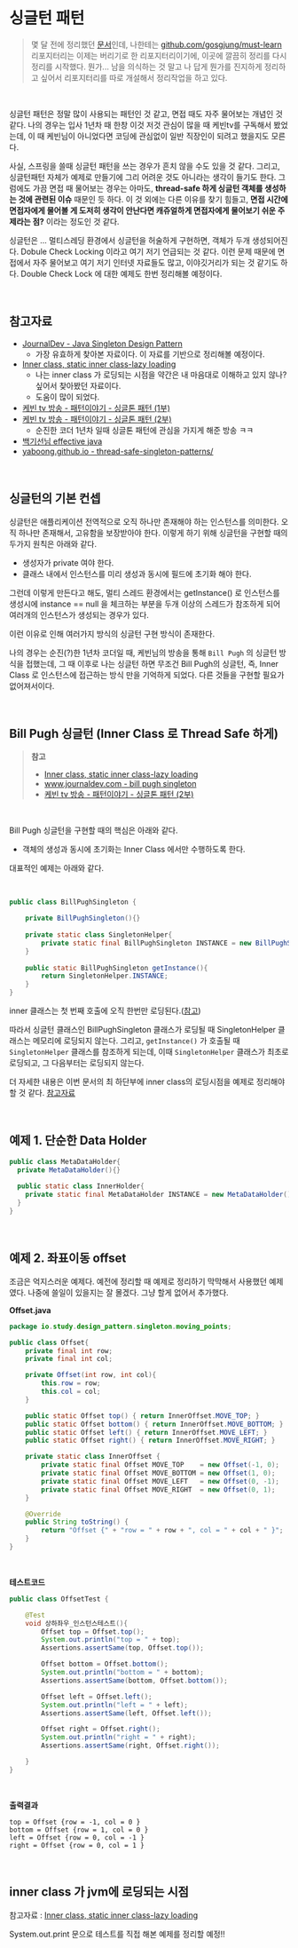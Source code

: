 # 싱글턴 패턴

> 몇 달 전에 정리했던 [문서](https://github.com/gosgjung/must-learn/blob/develop/%EB%94%94%EC%9E%90%EC%9D%B8%ED%8C%A8%ED%84%B4/%EC%8B%B1%EA%B8%80%ED%84%B4/%EC%8B%B1%EA%B8%80%ED%84%B4%ED%8C%A8%ED%84%B4.md)인데, 나한테는 [github.com/gosgjung/must-learn](https://github.com/gosgjung/must-learn) 리포지터리는 이제는 버리기로 한 리포지터리이기에, 이곳에 깔끔히 정리를 다시 정리를 시작했다. 뭔가... 남을 의식하는 것 말고 나 답게 뭔가를 진지하게 정리하고 싶어서  리포지터리를 따로 개설해서 정리작업을 하고 있다.<br>

<br>

싱글턴 패턴은 정말 많이 사용되는 패턴인 것 같고, 면접 때도 자주 물어보는 개념인 것 같다. 나의 경우는 입사 1년차 때 한창 이것 저것 관심이 많을 때 케빈tv를 구독해서 봤었는데, 이 때 케빈님이 아니었다면 코딩에 관심없이 일반 직장인이 되려고 했을지도 모른다.<br>

사실, 스프링을 쓸때 싱글턴 패턴을 쓰는 경우가 흔치 않을 수도 있을 것 같다. 그리고, 싱글턴패턴 자체가 예제로 만들기에 그리 어려운 것도 아니라는 생각이 들기도 한다. 그럼에도 가끔 면접 때 물어보는 경우는 아마도, **thread-safe 하게 싱글턴 객체를 생성하는 것에 관련된 이슈** 때문인 듯 하다. 이 것 외에는 다른 이유를 찾기 힘들고, **면접 시간에 면접자에게 물어볼 게 도저히 생각이 안난다면 캐쥬얼하게 면접자에게 물어보기 쉬운 주제라는 점?** 이라는 정도인 것 같다.<br>

싱글턴은 ... 멀티스레딩 환경에서 싱글턴을 허술하게 구현하면, 객체가 두개 생성되어진다. Dobule Check Locking 이라고 여기 저기 언급되는 것 같다. 이런 문제 때문에 면접에서 자주 물어보고 여기 저기 인터넷 자료들도 많고, 이야깃거리가 되는 것 같기도 하다. Double Check Lock 에 대한 예제도 한번 정리해볼 예정이다.<br>

<br>

## 참고자료

- [JournalDev - Java Singleton Design Pattern](https://www.journaldev.com/1377/java-singleton-design-pattern-best-practices-examples#bill-pugh-singleton)<br>
  - 가장 유효하게 찾아본 자료이다. 이 자료를 기반으로 정리해볼 예정이다.<br>
- [Inner class, static inner class-lazy loading](https://www.programmersought.com/article/35794331711/)<br>
  - 나는 inner class 가 로딩되는 시점을 약간은 내 마음대로 이해하고 있지 않나? 싶어서 찾아봤던 자료이다.<br>
  - 도움이 많이 되었다.<br>
- [케빈 tv 방송 - 패턴이야기 - 싱글톤 패턴 (1부)](https://www.youtube.com/watch?v=Ba7iYO7_BPc)<br>
- [케빈 tv 방송 - 패턴이야기 - 싱글톤 패턴 (2부)](https://www.youtube.com/watch?v=ZrF8r5LUadc)<br>
  - 순진한 코더 1년차 일때 싱글톤 패턴에 관심을 가지게 해준 방송 ㅋㅋ<br>
- [백기선님 effective java](https://github.com/keesun/study/blob/master/effective-java/item3.md)<br>
- [yaboong.github.io - thread-safe-singleton-patterns/](https://yaboong.github.io/design-pattern/2018/09/28/thread-safe-singleton-patterns/)<br>

<br>

## 싱글턴의 기본 컨셉

싱글턴은 애플리케이션 전역적으로 오직 하나만 존재해야 하는 인스턴스를 의미한다. 오직 하나만 존재해서, 고유함을 보장받아야 한다. 이렇게 하기 위해 싱글턴을 구현할 때의 두가지 원칙은 아래와 같다.<br>

- 생성자가 private 여야 한다.<br>
- 클래스 내에서 인스턴스를 미리 생성과 동시에 필드에 초기화 해야 한다.<br>

그런데 이렇게 만든다고 해도, 멀티 스레드 환경에서는 getInstance() 로 인스턴스를 생성시에 instance == null 을 체크하는 부분을 두개 이상의 스레드가 참조하게 되어 여러개의 인스턴스가 생성되는 경우가 있다.<br>

이런 이유로 인해 여러가지 방식의 싱글턴 구현 방식이 존재한다.<br>

나의 경우는 순진(?)한 1년차 코더일 때, 케빈님의 방송을 통해 `Bill Pugh` 의 싱글턴 방식을 접했는데, 그 때 이후로 나는 싱글턴 하면 무조건 Bill Pugh의 싱글턴, 즉, Inner Class 로 인스턴스에 접근하는 방식 만을 기억하게 되었다. 다른 것들을 구현할 필요가 없어져서이다.<br>

<br>

## Bill Pugh 싱글턴 (Inner Class 로 Thread Safe 하게)

>  **참고**<br>
>
> - [Inner class, static inner class-lazy loading](https://www.programmersought.com/article/35794331711/)<br>
> - [www.journaldev.com - bill pugh singleton](https://www.journaldev.com/1377/java-singleton-design-pattern-best-practices-examples#bill-pugh-singleton)<br>
> - [케빈 tv 방송 - 패턴이야기 - 싱글톤 패턴 (2부)](https://www.youtube.com/watch?v=ZrF8r5LUadc)

<br>

Bill Pugh 싱글턴을 구현할 때의 핵심은 아래와 같다.<br>

- 객체의 생성과 동시에 초기화는 Inner Class 에서만 수행하도록 한다.<br>

대표적인 예제는 아래와 같다.<br>

<br>

```java
public class BillPughSingleton {

    private BillPughSingleton(){}
    
    private static class SingletonHelper{
        private static final BillPughSingleton INSTANCE = new BillPughSingleton();
    }
    
    public static BillPughSingleton getInstance(){
        return SingletonHelper.INSTANCE;
    }
}
```

inner 클래스는 첫 번째 호출에 오직 한번만 로딩된다.([참고](https://www.programmersought.com/article/35794331711/))<br>

따라서 싱글턴 클래스인 BillPughSingleton 클래스가 로딩될 때 SingletonHelper 클래스는 메모리에 로딩되지 않는다. 그리고, `getInstance()` 가 호출될 때 `SingletonHelper` 클래스를 참조하게 되는데, 이때 `SingletonHelper`  클래스가 최초로 로딩되고, 그 다음부터는 로딩되지 않는다.<br>

더 자세한 내용은 이번 문서의 최 하단부에 inner class의 로딩시점을 예제로 정리해야 할 것 같다. [참고자료](https://www.programmersought.com/article/35794331711/)<br>

<br>

## 예제 1. 단순한 Data Holder

```java
public class MetaDataHolder{
  private MetaDataHolder(){}
  
  public static class InnerHolder{
    private static final MetaDataHolder INSTANCE = new MetaDataHolder();
  }
}
```

<br>

## 예제 2. 좌표이동 offset

조금은 억지스러운 예제다. 예전에 정리할 때 예제로 정리하기 막막해서 사용했던 예제였다. 나중에 쓸일이 있을지는 잘 몰겠다. 그냥 할게 없어서 추가했다.<br>

**Offset.java**<br>

```java
package io.study.design_pattern.singleton.moving_points;

public class Offset{
	private final int row;
	private final int col;

	private Offset(int row, int col){
		this.row = row;
		this.col = col;
	}

	public static Offset top() { return InnerOffset.MOVE_TOP; }
	public static Offset bottom() { return InnerOffset.MOVE_BOTTOM; }
	public static Offset left() { return InnerOffset.MOVE_LEFT; }
	public static Offset right() { return InnerOffset.MOVE_RIGHT; }

	private static class InnerOffset {
		private static final Offset MOVE_TOP 	= new Offset(-1, 0);
		private static final Offset MOVE_BOTTOM = new Offset(1, 0);
		private static final Offset MOVE_LEFT 	= new Offset(0, -1);
		private static final Offset MOVE_RIGHT 	= new Offset(0, 1);
	}

	@Override
	public String toString() {
		return "Offset {" + "row = " + row + ", col = " + col + " }";
	}
}
```

<br>

**테스트코드**<br>

```java
public class OffsetTest {

	@Test
	void 상하좌우_인스턴스테스트(){
		Offset top = Offset.top();
		System.out.println("top = " + top);
		Assertions.assertSame(top, Offset.top());

		Offset bottom = Offset.bottom();
		System.out.println("bottom = " + bottom);
		Assertions.assertSame(bottom, Offset.bottom());

		Offset left = Offset.left();
		System.out.println("left = " + left);
		Assertions.assertSame(left, Offset.left());

		Offset right = Offset.right();
		System.out.println("right = " + right);
		Assertions.assertSame(right, Offset.right());

	}
}
```

<br>

**출력결과**<br>

```plain
top = Offset {row = -1, col = 0 }
bottom = Offset {row = 1, col = 0 }
left = Offset {row = 0, col = -1 }
right = Offset {row = 0, col = 1 }
```

<br>

## inner class 가 jvm에 로딩되는 시점

참고자료 : [Inner class, static inner class-lazy loading](https://www.programmersought.com/article/35794331711/)<br>

System.out.print 문으로 테스트를 직접 해본 예제를 정리할 예정!!





